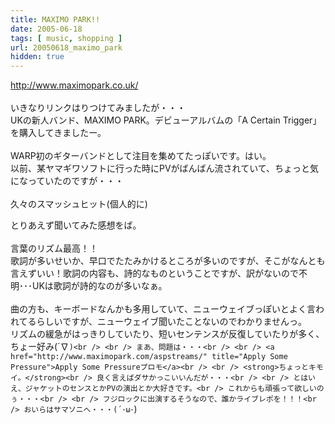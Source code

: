 ```yaml
---
title: MAXIMO PARK!!
date: 2005-06-18
tags: [ music, shopping ]
url: 20050618_maximo_park
hidden: true
---
```

<a href="http://www.maximopark.co.uk/" title="MAXIMO PARK公式">http://www.maximopark.co.uk/</a><br />
<br />
いきなりリンクはりつけてみましたが・・・<br />
UKの新人バンド、MAXIMO PARK。デビューアルバムの「A Certain Trigger」を購入してきましたー。<br />
<br />
WARP初のギターバンドとして注目を集めてたっぽいです。はい。<br />
以前、某ヤマギワソフトに行った時にPVがばんばん流されていて、ちょっと気になっていたのですが・・・<br />
<br />
久々のスマッシュヒット(個人的に)<a></a>
<!--more-->
とりあえず聞いてみた感想をば。<br />
<br />
言葉のリズム最高！！<br />
歌詞が多いせいか、早口でたたみかけるところが多いのですが、そこがなんとも言えずいい！歌詞の内容も、詩的なものということですが、訳がないので不明･･･UKは歌詞が詩的なのが多いなぁ。<br />
<br />
曲の方も、キーボードなんかも多用していて、ニューウェイブっぽいとよく言われてるらしいですが、ニューウェイブ聞いたことないのでわかりませんっ。<br />
リズムの緩急がはっきりしていたり、短いセンテンスが反復していたりが多く、ちょー好み(´∇`)<br />
<br />
まあ、問題は・・・<br />
<br />
<a href="http://www.maximopark.com/aspstreams/" title="Apply Some Pressure">Apply Some Pressureプロモ</a><br />
<br />
<strong>ちょっとキモイ。</strong><br />
良く言えばダサかっこいいんだが・・・<br />
<br />
とはいえ、ジャケットのセンスとかPVの演出とか大好きです。<br />
これからも頑張って欲しいのぅ・・・<br />
<br />
フジロックに出演するそうなので、誰かライブレポを！！！<br />
おいらはサマソニへ・・・(´･ω･`)
